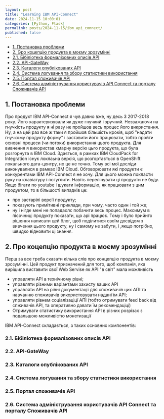 ```yaml
---
layout: post
title: "Learning IBM API-Connect"
date: 2024-11-15 10:00:01
categories: [Python, Flask]
permalink: posts/2024-11-15/ibm_api_connect/
published: false
---
```


<!-- TOC BEGIN -->
- [1. Постановка проблеми](#p1)
- [2. Gро коцепцію продукта в моєму зрозумінні](#p2)
- [2.1. Бібіліотека формалізовних описів API](#p2.1)
- [2.2. API-GateWay](#p2.1)
- [2.3. Каталоги опублікованих API](#p2.1)
- [2.4. Система логування та збору статистики використання](#p2.1)
- [2.5. Портал споживачів API](#p2.1)
- [2.6. Система адміністрування користувачів API Connect та порталу Споживачів API](#p2.1)


<!-- TOC END -->

## <a name="p1">1. Постановка проблеми</a>

Про продукт IBM API-Connect я чув давно вже, ну десь 3 2017-2018 року. Його характеризували як дуже гнучкий і зручний. Незважаючи на гнучкість продукту я ні разу не пройшов весь процес його викристання. Ну, а на цей раз все ж таки я пройшов більшість кроків, щоб  "надати гнучкому продукту форму" і заставити його працювати, тобто пройти основні процеси (чи потоки) використання цього продукта.
Для вивчення я використав хмарну версію цьго продукта, що була розгорнута в IBM Cloud.  Здається, в рамках IBM CloudPack for Integration існує локлаьна версія, що розгортається в OpenShift  локального дата-центру, но це не точно. Тому всі мої досліди виконувалися в рамках IBM Cloud.
Обговорювати які продукти є конкурентами IBM API-Connect  я не хочу. Для цього можна покласти руку на клавіатуру і погуглити. Навіть перелічувати ці продукти не буду.
Якщо бігати по youtube і шукати інформацію, як працювати з цим продуктом, то в більшості випадків це:
- про застарілі версії продукту;
- показують примітивні приклади, при чому, часто один і той же;
- ну і нігде мені не попадаолс побачити весь процес. Максимум в пісочниці продукту показати, що api працює.
Тому і було прийнто рішення написати цей блог, щоб поділитися своїм досвідом з вивчення цього продукту, ну і самому не забути, і ,якщо потрібно, швидко відновити ці знання.

## <a name="p2">2. Про коцепцію продукта в моєму зрозумінні</a>

Перш за все треба сказати кілька слів про концепцію продукта в моєму зрозумінні. Цей продукт призначений для того, щоб компанія, яка вирішила виставити свої Web Servise як API  "в світ" мала можливість 
- управляти  API а технічному рівні; 
- управляти різними варіантами захисту ваших API
- управляти API на рівні документації для споживачів цих АПІ та навчанню споживачів використовувати надані їм API; 
- управляти рівнем соціалізаціцї АПІ (тобто отримувати  feed back від спживачів API,  та  оперативно давати їм рекомендаціцї)  
- Отримувати статистику використання API в різних розрізах з подальшою можливістю монетизації 




IBM API-Connect складається, з  таких основних компонентів:

### <a name="p2.1">2.1. Бібіліотека формалізовних описів API</a>
### <a name="p2.2">2.2. API-GateWay</a>
### <a name="p2.3">2.3. Каталоги опублікованих API</a>
### <a name="p2.4">2.4. Система логування та збору статистики використання</a>
### <a name="p2.5">2.5. Портал споживачів API</a>
### <a name="p2.6">2.6. Система адміністрування користувачів API Connect та порталу Споживачів API</a>






